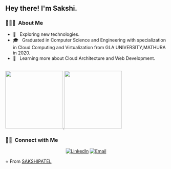 
<h2> Hey there! I'm Sakshi.</h2>

<h3> 👨🏻‍💻 &nbsp;About Me </h3>

- 🤔 &nbsp; Exploring new technologies.
- 🎓 &nbsp; Graduated in Computer Science and Engineering with specialization in Cloud Computing and Virtualization from GLA UNIVERSITY,MATHURA in 2020.
- 🌱 &nbsp; Learning more about Cloud Architecture and Web Development.

<br/>

<a href="https://github.com/SAKSHIPATEL">
  <img height="180em" src="https://github-readme-stats.vercel.app/api?username=SAKSHIPATEL&theme=buefy&show_icons=true" />
  <img height="180em" src="https://github-readme-stats.vercel.app/api/top-langs/?username=SAKSHIPATEL&theme=buefy&layout=compact" />
</a>

<br/>

<h3> 🤝🏻 &nbsp;Connect with Me </h3>

<p align="center">
<a href="https://www.linkedin.com/in/sakshi-patel-51586014b/" target="_blank"><img alt="LinkedIn" src="https://img.shields.io/badge/LinkedIn-@sakshipatel-blue?style=flat&logo=linkedin"></a>
<a href="mailto:patelsakshi121@gmail.com"><img alt="Email" src="https://img.shields.io/badge/Email-patelsakshi121@gmail.com-blue?style=flat&logo=gmail"></a>
</p>

⭐️ From [SAKSHIPATEL](https://github.com/SAKSHIPATEL)
